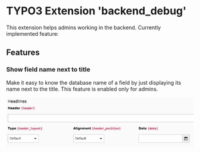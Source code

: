 # TYPO3 Extension 'backend_debug'

This extension helps admins working in the backend. Currently implemented feature:

## Features

### Show field name next to title

Make it easy to know the database name of a field by just displaying its name next to the title. 
This feature is enabled only for admins.

![Show fieldname](/Resources/Public/Documentation/fieldname.png)

